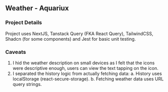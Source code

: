 
## Weather - Aquariux

### Project Details

Project uses NextJS, Tanstack Query (FKA React Query),  TailwindCSS, Shadcn (for some components)  and Jest for basic unit testing.

### Caveats
1. I hid the weather description on small devices as I felt that the icons were descriptive enough, users can view the text tapping on the icon.
2. I separated the history logic from actually fetching data:
	a. History uses localStorage (react-secure-storage).
	b. Fetching weather data uses URL query strings.